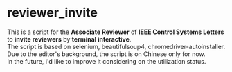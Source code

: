 # reviewer_invite
This is a script for the **Associate Reviewer** of **IEEE Control Systems Letters** to **invite reviewers** by **terminal interactive**.<br>
The script is based on selenium, beautifulsoup4, chromedriver-autoinstaller.<br>
Due to the editor's background, the script is on Chinese only for now.<br>
In the future, i'd like to improve it considering on the utilization status.
